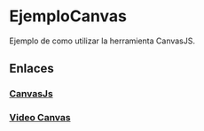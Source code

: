 # EjemploCanvas
Ejemplo de como utilizar la herramienta CanvasJS.

## Enlaces
### [CanvasJs](https://canvasjs.com/)
### [Video Canvas](https://www.youtube.com)
